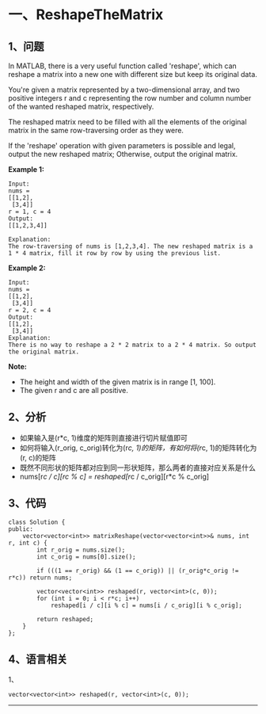 # 一、ReshapeTheMatrix

## 1、问题

In MATLAB, there is a very useful function called 'reshape', which can reshape a matrix into a new one with different size but keep its original data.

You're given a matrix represented by a two-dimensional array, and two positive integers r and c representing the row number and column number of the wanted reshaped matrix, respectively.

The reshaped matrix need to be filled with all the elements of the original matrix in the same row-traversing order as they were.

If the 'reshape' operation with given parameters is possible and legal, output the new reshaped matrix; Otherwise, output the original matrix.

**Example 1:**
```
Input: 
nums = 
[[1,2],
 [3,4]]
r = 1, c = 4
Output: 
[[1,2,3,4]]

Explanation:
The row-traversing of nums is [1,2,3,4]. The new reshaped matrix is a 1 * 4 matrix, fill it row by row by using the previous list.
```
**Example 2:**
```
Input: 
nums = 
[[1,2],
 [3,4]]
r = 2, c = 4
Output: 
[[1,2],
 [3,4]]
Explanation:
There is no way to reshape a 2 * 2 matrix to a 2 * 4 matrix. So output the original matrix.
```
**Note:**
- The height and width of the given matrix is in range [1, 100].
- The given r and c are all positive.

## 2、分析

- 如果输入是(r*c, 1)维度的矩阵则直接进行切片赋值即可
- 如何将输入(r_orig, c_orig)转化为(r*c, 1)的矩阵，有如何将(r*c, 1)的矩阵转化为(r, c)的矩阵
- 既然不同形状的矩阵都对应到同一形状矩阵，那么两者的直接对应关系是什么
- nums[r*c / c][rc % c] = reshaped[r*c / c_orig][r*c % c_orig]


## 3、代码

```
class Solution {
public:
    vector<vector<int>> matrixReshape(vector<vector<int>>& nums, int r, int c) {
        int r_orig = nums.size();
        int c_orig = nums[0].size();

        if (((1 == r_orig) && (1 == c_orig)) || (r_orig*c_orig != r*c)) return nums;

        vector<vector<int>> reshaped(r, vector<int>(c, 0));
        for (int i = 0; i < r*c; i++)
            reshaped[i / c][i % c] = nums[i / c_orig][i % c_orig];
        
        return reshaped;
    }
};
```

## 4、语言相关

1、
```
vector<vector<int>> reshaped(r, vector<int>(c, 0));
```

--- 
